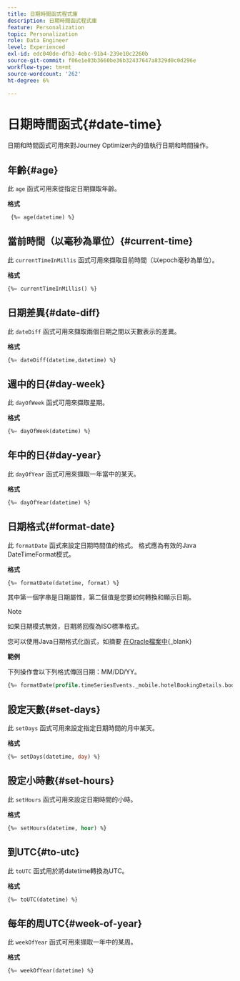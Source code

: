 ```yaml
---
title: 日期時間函式程式庫
description: 日期時間函式程式庫
feature: Personalization
topic: Personalization
role: Data Engineer
level: Experienced
exl-id: edc040de-dfb3-4ebc-91b4-239e10c2260b
source-git-commit: f06e1e03b3660be36b32437647a8329d0c0d296e
workflow-type: tm+mt
source-wordcount: '262'
ht-degree: 6%

---
```


# 日期時間函式{#date-time}

日期和時間函式可用來對Journey Optimizer內的值執行日期和時間操作。

## 年齡{#age}

此 `age` 函式可用來從指定日期擷取年齡。

**格式**

```sql
 {%= age(datetime) %}
```

<!--
**Example**

The following operation gets the value of the identity map for the key `example@example.com`.

```sql
 {%= age(datetime) %}
```
-->

## 當前時間（以毫秒為單位）{#current-time}

此 `currentTimeInMillis` 函式可用來擷取目前時間（以epoch毫秒為單位）。

**格式**

```sql
{%= currentTimeInMillis() %}
```

<!--
**Example**

The following operation gets all the keys for the map `identityMap`.

```sql
{%= keys(identityMap) %}
```
-->

## 日期差異{#date-diff}

此 `dateDiff` 函式可用來擷取兩個日期之間以天數表示的差異。

**格式**

```sql
{%= dateDiff(datetime,datetime) %}
```

<!--
**Example**

The following operation gets all the values for the map `identityMap`.

```sql
{%= values(identityMap) %}
```
-->


## 週中的日{#day-week}

此 `dayOfWeek` 函式可用來擷取星期。

**格式**

```sql
{%= dayOfWeek(datetime) %}
```

<!--
**Example**

The following operation gets all the values for the map `identityMap`.

```sql
{%= values(identityMap) %}
```
-->

## 年中的日{#day-year}

此 `dayOfYear` 函式可用來擷取一年當中的某天。

**格式**

```sql
{%= dayOfYear(datetime) %}
```

<!--
**Example**

The following operation gets all the values for the map `identityMap`.

```sql
{%= values(identityMap) %}
```
-->

## 日期格式{#format-date}

此 `formatDate` 函式來設定日期時間值的格式。 格式應為有效的Java DateTimeFormat模式。

**格式**

```sql
{%= formatDate(datetime, format) %}
```

其中第一個字串是日期屬性，第二個值是您要如何轉換和顯示日期。

>[!NOTE]
>
> 如果日期模式無效，日期將回復為ISO標準格式。
>
> 您可以使用Java日期格式化函式，如摘要 [在Oracle檔案中](https://docs.oracle.com/javase/8/docs/api/java/time/format/DateTimeFormatter.html){_blank}

**範例**

下列操作會以下列格式傳回日期：MM/DD/YY。

```sql
{%= formatDate(profile.timeSeriesEvents._mobile.hotelBookingDetails.bookingDate, "MM/DD/YY") %}
```

## 設定天數{#set-days}

此 `setDays` 函式可用來設定指定日期時間的月中某天。

**格式**

```sql
{%= setDays(datetime, day) %}
```

<!--
**Example**

The following operation gets all the values for the map `identityMap`.

```sql
{%= values(identityMap) %}
```
-->

## 設定小時數{#set-hours}

此 `setHours` 函式可用來設定日期時間的小時。

**格式**

```sql
{%= setHours(datetime, hour) %}
```

<!--
**Example**

The following operation gets all the values for the map `identityMap`.

```sql
{%= values(identityMap) %}
```
-->


## 到UTC{#to-utc}

此 `toUTC` 函式用於將datetime轉換為UTC。


**格式**

```sql
{%= toUTC(datetime) %}
```

<!--
**Example**

The following operation gets all the values for the map `identityMap`.

```sql
{%= values(identityMap) %}
```
-->


## 每年的周UTC{#week-of-year}

此 `weekOfYear` 函式可用來擷取一年中的某周。

**格式**

```sql
{%= weekOfYear(datetime) %}
```

<!--
**Example**

The following operation gets all the values for the map `identityMap`.

```sql
{%= values(identityMap) %}
```
-->